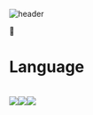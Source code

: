 ![header](https://capsule-render.vercel.app/api?type=venom&height=300&color=gradient&text=Sung,%20Shine,%20Sung&animation=twinkling)

💬<h1>Language</h1><br>
<img src = 'https://img.shields.io/badge/Python-3776AB?style=for-the-badge&logo=python&logoColor=white'><img src = 'https://img.shields.io/badge/HTML-239120?style=for-the-badge&logo=html5&logoColor=white'><img src = 'https://img.shields.io/badge/CSS-239120?&style=for-the-badge&logo=css3&logoColor=white'>

<!--
**shinysung/shinysung** is a ✨ _special_ ✨ repository because its `README.md` (this file) appears on your GitHub profile.

Here are some ideas to get you started:

- 🔭 I’m currently working on ...
- 🌱 I’m currently learning ...
- 👯 I’m looking to collaborate on ...
- 🤔 I’m looking for help with ...
- 💬 Ask me about ...
- 📫 How to reach me: ...
- 😄 Pronouns: ...
- ⚡ Fun fact: ...
-->
